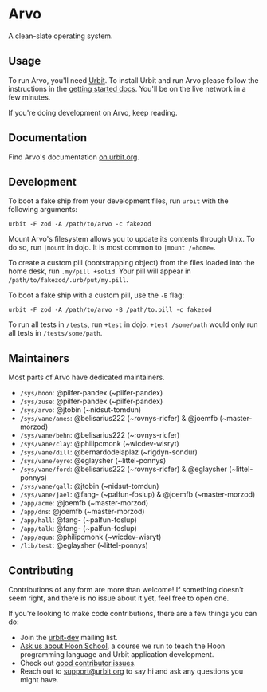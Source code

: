 # Arvo

A clean-slate operating system.

## Usage

To run Arvo, you'll need [Urbit](https://github.com/urbit/urbit/). To install Urbit and run Arvo please follow the instructions in the [getting started docs](https://urbit.org/docs/getting-started/). You'll be on the live network in a few minutes.

If you're doing development on Arvo, keep reading.

## Documentation

Find Arvo's documentation [on urbit.org](https://urbit.org/docs/learn/arvo/).

## Development

To boot a fake ship from your development files, run `urbit` with the following arguments:

```
urbit -F zod -A /path/to/arvo -c fakezod
```

Mount Arvo's filesystem allows you to update its contents through Unix. To do so, run `|mount` in dojo. It is most common to `|mount /=home=`.

To create a custom pill (bootstrapping object) from the files loaded into the home desk, run `.my/pill +solid`. Your pill will appear in `/path/to/fakezod/.urb/put/my.pill`.

To boot a fake ship with a custom pill, use the `-B` flag:

```
urbit -F zod -A /path/to/arvo -B /path/to.pill -c fakezod
```

To run all tests in `/tests`, run `+test` in dojo. `+test /some/path` would only run all tests in `/tests/some/path`.

## Maintainers

Most parts of Arvo have dedicated maintainers.

* `/sys/hoon`: @pilfer-pandex (~pilfer-pandex)
* `/sys/zuse`: @pilfer-pandex (~pilfer-pandex)
* `/sys/arvo`: @jtobin (~nidsut-tomdun)
* `/sys/vane/ames`: @belisarius222 (~rovnys-ricfer) & @joemfb (~master-morzod)
* `/sys/vane/behn`: @belisarius222 (~rovnys-ricfer)
* `/sys/vane/clay`: @philipcmonk (~wicdev-wisryt)
* `/sys/vane/dill`: @bernardodelaplaz (~rigdyn-sondur)
* `/sys/vane/eyre`: @eglaysher (~littel-ponnys)
* `/sys/vane/ford`: @belisarius222 (~rovnys-ricfer) & @eglaysher (~littel-ponnys)
* `/sys/vane/gall`: @jtobin (~nidsut-tomdun)
* `/sys/vane/jael`: @fang- (~palfun-foslup) & @joemfb (~master-morzod)
* `/app/acme`: @joemfb (~master-morzod)
* `/app/dns`: @joemfb (~master-morzod)
* `/app/hall`: @fang- (~palfun-foslup)
* `/app/talk`: @fang- (~palfun-foslup)
* `/app/aqua`: @philipcmonk (~wicdev-wisryt)
* `/lib/test`: @eglaysher (~littel-ponnys)

## Contributing

Contributions of any form are more than welcome! If something doesn't seem right, and there is no issue about it yet, feel free to open one.

If you're looking to make code contributions, there are a few things you can do:

- Join the [urbit-dev](https://groups.google.com/a/urbit.org/forum/#!forum/dev) mailing list.
- [Ask us about Hoon School](mailto:support@urbit.org), a course we run to teach the Hoon programming language and Urbit application development.
- Check out [good contributor issues](https://github.com/urbit/arvo/issues?q=is%3Aopen+is%3Aissue+label%3A%22good+contributor+issue%22).
- Reach out to [support@urbit.org](mailto:support@urbit.org) to say hi and ask any questions you might have.
